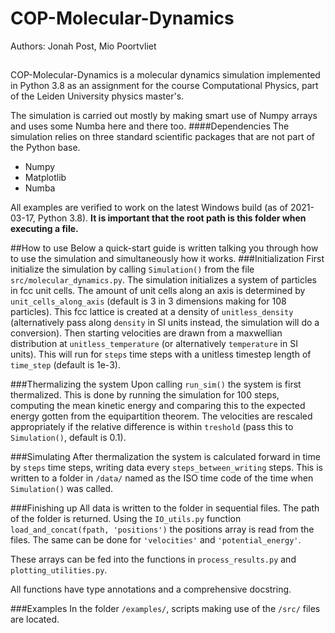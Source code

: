 # COP-Molecular-Dynamics

Authors: Jonah Post, Mio Poortvliet
##
COP-Molecular-Dynamics is a molecular dynamics simulation implemented in Python 3.8 as an assignment for the course 
Computational Physics, part of the Leiden University physics master's.

The simulation is carried out mostly by making smart use of Numpy arrays and uses some Numba here and there too.
####Dependencies
The simulation relies on three standard scientific packages that are not part of the Python base.
- Numpy
- Matplotlib
- Numba

All examples are verified to work on the latest Windows build (as of 2021-03-17, Python 3.8). **It is important that the root path is this folder when executing a file.**

##How to use
Below a quick-start guide is written talking you through how to use the simulation and simultaneously how it works.
###Initialization
First initialize the simulation by calling ```Simulation()``` from the file ```src/molecular_dynamics.py```. The simulation initializes a system of particles in fcc unit cells. The amount of unit cells along an axis is determined by ```unit_cells_along_axis``` (default is 3 in 3 dimensions making for 108 particles). This fcc lattice is created at a density of ```unitless_density``` (alternatively pass along ```density``` in SI units instead, the simulation will do a conversion). Then starting velocities are drawn from a maxwellian distribution at ```unitless_temperature``` (or alternatively ```temperature``` in SI units). This will run for ```steps``` time steps with a unitless timestep length of ```time_step``` (default is 1e-3).  

###Thermalizing the system
Upon calling ```run_sim()``` the system is first thermalized. This is done by running the simulation for 100 steps, computing the mean kinetic energy and comparing this to the expected energy gotten from the equipartition theorem. The velocities are rescaled appropriately if the relative difference is within ```treshold``` (pass this to ```Simulation()```, default is 0.1).

###Simulating
After thermalization the system is calculated forward in time by ```steps``` time steps, writing data every ```steps_between_writing``` steps. This is written to a folder in ```/data/``` named as the ISO time code of the time when ```Simulation()``` was called.

###Finishing up
All data is written to the folder in sequential files. The path of the folder is returned. Using the ```IO_utils.py``` function ```load_and_concat(fpath, 'positions')``` the positions array is read from the files. The same can be done for ```'velocities'``` and ```'potential_energy'```.

These arrays can be fed into the functions in ```process_results.py``` and ```plotting_utilities.py```.

All functions have type annotations and a comprehensive docstring.

###Examples
In the folder ```/examples/```, scripts making use of the ```/src/``` files are located. 